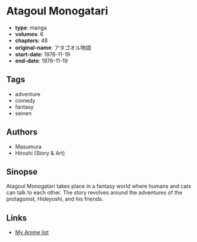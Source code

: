 # Atagoul Monogatari

-   **type**: manga
-   **volumes**: 6
-   **chapters**: 48
-   **original-name**: アタゴオル物語
-   **start-date**: 1976-11-19
-   **end-date**: 1976-11-19

## Tags

-   adventure
-   comedy
-   fantasy
-   seinen

## Authors

-   Masumura
-   Hiroshi (Story & Art)

## Sinopse

Atagoul Monogatari takes place in a fantasy world where humans and cats can talk to each other. The story revolves around the adventures of the protagonist, Hideyoshi, and his friends.

## Links

-   [My Anime list](https://myanimelist.net/manga/12337/Atagoul_Monogatari)
